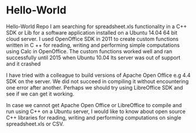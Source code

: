 # Hello-World
Hello-World Repo
I am searching for spreadsheet.xls functionality in a C++ SDK or Lib for a software application installed on a Ubuntu 14.04 64 bit cloud server. I used OpenOffice SDK in 2011 to create custom functions written in C ++ for reading, writing and performing simple computations using Calc in OpenOffice. The custom functions worked well and ran successfully until 2015 when Ubuntu 10.04 lts server was out of support and it crashed

I have tried with a colleague to build versions of Apache Open Office e.g 4.4 SDK on the server. We did not succeed in compiling it without encountering one error after another. Perhaps we should try using LibreOffice SDK and see if we can get it working. 

In case we cannot get Apache Open Office or LibreOffice to compile and run using C++ on a Ubuntu server, I would like to know about open source C++ libraries for reading, writing and performing computations on single spreadsheet.xls or CSV.
